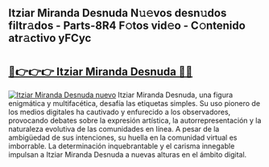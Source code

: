 ## Itziar Miranda Desnuda N𝚞𝚎vos desn𝚞dos filtr𝚊dos - Parts-8R4 F𝚘tos vid𝚎o - C𝚘ntenido atr𝚊ctivo yFCyc

# <h2><a href="http://mb36myv.tromn.icu/?c=Itziar+Miranda+Desnuda">🔗👉👉👉 Itziar Miranda Desnuda 🔗🔗</a></h2>

[![Itziar Miranda Desnuda nuevo](https://i.imgur.com/pEAQMta.gif)](http://mb36myv.tromn.icu/?c=Itziar+Miranda+Desnuda)
Itziar Miranda Desnuda, una figura enigmática y multifacética, desafía las etiquetas simples. Su uso pionero de los medios digitales ha cautivado y enfurecido a los observadores, provocando debates sobre la expresión artística, la autorrepresentación y la naturaleza evolutiva de las comunidades en línea. A pesar de la ambigüedad de sus intenciones, su huella en la comunidad virtual es imborrable. La determinación inquebrantable y el carisma innegable impulsan a Itziar Miranda Desnuda a nuevas alturas en el ámbito digital.
